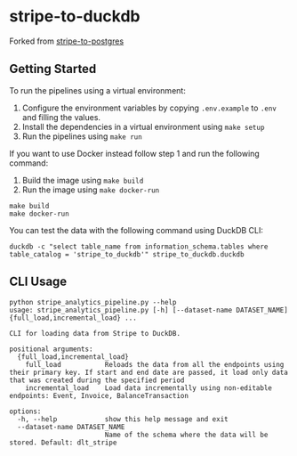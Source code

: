 # stripe-to-duckdb

Forked from [stripe-to-postgres](https://github.com/franloza/stripe-to-postgres)

## Getting Started

To run the pipelines using a virtual environment:

1. Configure the environment variables by copying `.env.example` to `.env` and filling the values.
2. Install the dependencies in a virtual environment using `make setup`
3. Run the pipelines using `make run`

If you want to use Docker instead follow step 1 and run the following command:
1. Build the image using `make build`
2. Run the image using `make docker-run`

```
make build
make docker-run
```

You can test the data with the following command using DuckDB CLI:
```
duckdb -c "select table_name from information_schema.tables where table_catalog = 'stripe_to_duckdb'" stripe_to_duckdb.duckdb
```

## CLI Usage

```
python stripe_analytics_pipeline.py --help                                                
usage: stripe_analytics_pipeline.py [-h] [--dataset-name DATASET_NAME] {full_load,incremental_load} ...

CLI for loading data from Stripe to DuckDB.

positional arguments:
  {full_load,incremental_load}
    full_load           Reloads the data from all the endpoints using their primary key. If start and end date are passed, it load only data that was created during the specified period
    incremental_load    Load data incrementally using non-editable endpoints: Event, Invoice, BalanceTransaction

options:
  -h, --help            show this help message and exit
  --dataset-name DATASET_NAME
                        Name of the schema where the data will be stored. Default: dlt_stripe

```

